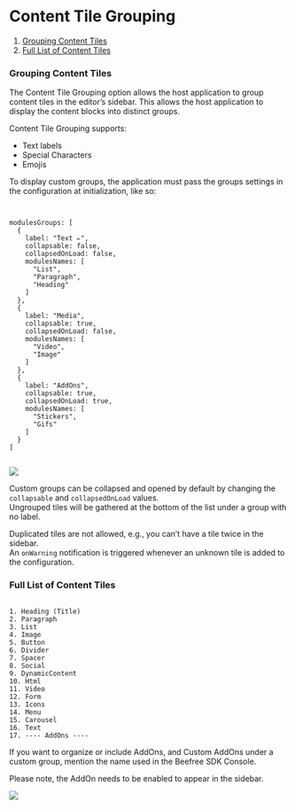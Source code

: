 # Content Tile Grouping

1. [Grouping Content Tiles](broken-reference)
2. [Full List of Content Tiles](broken-reference)

### Grouping Content Tiles <a href="#grouping-content-tiles" id="grouping-content-tiles"></a>

The Content Tile Grouping option allows the host application to group content tiles in the editor’s sidebar. This allows the host application to display the content blocks into distinct groups.

Content Tile Grouping supports:

* Text labels
* Special Characters
* Emojis

To display custom groups, the application must pass the groups settings in the configuration at initialization, like so:

```


modulesGroups: [
  {
    label: "Text ✏️",
    collapsable: false,
    collapsedOnLoad: false,
    modulesNames: [
      "List",
      "Paragraph",
      "Heading"
    ]
  },
  {
    label: "Media",
    collapsable: true,
    collapsedOnLoad: false,
    modulesNames: [
      "Video",
      "Image"
    ]
  },
  {
    label: "AddOns",
    collapsable: true,
    collapsedOnLoad: true,
    modulesNames: [
      "Stickers",
      "Gifs"
    ]
  }
]


```

![](https://docs.beefree.io/wp-content/uploads/2022/09/Screenshot-2022-09-29-at-12.40.43.png)

Custom groups can be collapsed and opened by default by changing the `collapsable` and `collapsedOnLoad` values.\
Ungrouped tiles will be gathered at the bottom of the list under a group with no label.

Duplicated tiles are not allowed, e.g., you can’t have a tile twice in the sidebar.\
An `onWarning` notification is triggered whenever an unknown tile is added to the configuration.

### Full List of Content Tiles <a href="#full-list-of-content-tiles" id="full-list-of-content-tiles"></a>

```

1. Heading (Title)
2. Paragraph
3. List
4. Image
5. Button
6. Divider
7. Spacer
8. Social
9. DynamicContent
10. Html
11. Video
12. Form
13. Icons
14. Menu
15. Carousel
16. Text
17. ---- AddOns ----

```

If you want to organize or include AddOns, and Custom AddOns under a custom group, mention the name used in the Beefree SDK Console.

Please note, the AddOn needs to be enabled to appear in the sidebar.

![](https://docs.beefree.io/wp-content/uploads/2022/09/Screenshot-2022-09-29-at-13.56.41.png)
